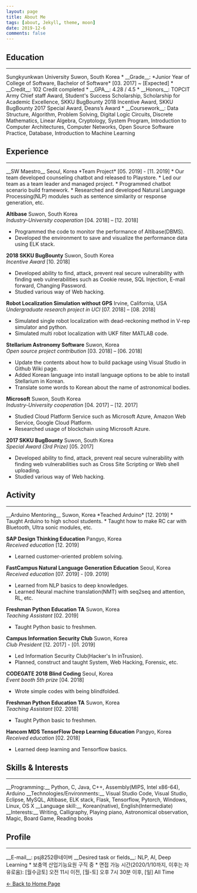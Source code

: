 ```yaml
---
layout: page
title: About Me
tags: [about, Jekyll, theme, moon]
date: 2019-12-6
comments: false
---
```

    
<!-- <center><b>Moon</b> is a minimal, one column jekyll theme.</center> -->

## Education
<hr/>
Sungkyunkwan University Suwon, South Korea
* __Grade__: *Junior Year of College of Software, Bachelor of Software*    [03. 2017] ~ [Expected]
* __Credit__: 102 Credit completed
* __GPA__: 4.28 / 4.5
* __Honors__: TOPCIT Army Chief staff Award, Student's Success Scholarship, Scholarship for Academic Excellence, SKKU BugBounty 2018 Incentive Award, SKKU BugBounty 2017 Special Award, Deans’s Award
* __Coursework__: Data Structure, Algorithm, Problem Solving, Digital Logic Circuits, Discrete Mathematics, Linear Algebra, Cryptology, System Program, Introduction to Computer Architectures, Computer Networks, Open Source Software Practice, Database, Introduction to Machine Learning

## Experience
<hr/>
__SW Maestro__      Seoul, Korea  
*Team Project*      [05. 2019] - [11. 2019]  
* Our team developed counseling chatbot and released to Playstore.
* Led our team as a team leader and managed project.
* Programmed chatbot scenario build framework.
* Researched and developed Natural Language Processing(NLP) modules such as sentence similarity or response generation, etc.

__Altibase__ 	Suwon, South Korea  
*Industry-University cooperation*		[04. 2018] – [12. 2018]  
* Programmed the code to monitor the performance of Altibase(DBMS).
* Developed the environment to save and visualize the performance data using ELK stack.

__2018 SKKU BugBounty__    Suwon, South Korea  
*Incentive Award*	 	[10. 2018] 
* Developed ability to find, attack, prevent real secure vulnerability with finding web vulnerabilities such as 
Cookie reuse, SQL Injection, E-mail forward, Changing Password.
* Studied various way of Web hacking.

__Robot Localization Simulation without GPS__	Irvine, California, USA  
*Undergraduate research project in UCI*		[07. 2018] – [08. 2018]  
* Simulated single robot localization with dead-reckoning method in V-rep simulator and python.
* Simulated multi robot localization with UKF filter MATLAB code.

__Stellarium Astronomy Software__		Suwon, Korea  
*Open source project contribution*		[03. 2018] – [06. 2018]  
* Update the contents about how to build package using Visual Studio in Github Wiki page.
* Added Korean language into install language options to be able to install Stellarium in Korean.
* Translate some words to Korean about the name of astronomical bodies.

__Microsoft__   Suwon, South Korea  
*Industry-University cooperation*		[04. 2017] – [12. 2017]  
* Studied Cloud Platform Service such as Microsoft Azure, Amazon Web Service, Google Cloud Platform.
* Researched usage of blockchain using Microsoft Azure.

__2017 SKKU BugBounty__    Suwon, South Korea  
*Special Award (3rd Prize)*	 	[05. 2017] 
* Developed ability to find, attack, prevent real secure vulnerability with finding web vulnerabilities such as 
Cross Site Scripting or Web shell uploading.
* Studied various way of Web hacking.


## Activity
<hr/>
__Arduino Mentoring__   Suwon, Korea  
*Teached Arduino*     [12. 2019]  
* Taught Arduino to high school students.
* Taught how to make RC car with Bluetooth, Ultra sonic modules, etc.

__SAP Design Thinking Education__    Pangyo, Korea  
*Received education*    [12. 2019]  
* Learned customer-oriented problem solving.

__FastCampus Natural Language Generation Education__    Seoul, Korea  
*Received education*    [07. 2019] - [09. 2019]  
* Learned from NLP basics to deep knowledges.
* Learned Neural machine translation(NMT) with seq2seq and attention, RL, etc.

__Freshman Python Education TA__    Suwon, Korea  
*Teaching Assistant*    [02. 2019]  
* Taught Python basic to freshmen.

__Campus Information Security Club__      Suwon, Korea  
*Club President*     [12. 2017] - [01. 2019]  
* Led Information Security Club(Hacker's In inTrusion).
* Planned, construct and taught System, Web Hacking, Forensic, etc.

__CODEGATE 2018 Blind Coding__      Seoul, Korea  
*Event booth 5th prize*     [04. 2018]  
* Wrote simple codes with being blindfolded.

__Freshman Python Education TA__    Suwon, Korea  
*Teaching Assistant*    [02. 2018]  
* Taught Python basic to freshmen.

__Hancom MDS TensorFlow Deep Learning Education__    Pangyo, Korea  
*Received education*    [02. 2018]  
* Learned deep learning and Tensorflow basics.


## Skills & Interests  
<hr/>
__Programming:__ Python, C, Java, C++, Assembly(MIPS, Intel x86-64), Arduino  
__Technologies/Environments:__ Visual Studio Code, Visual Studio, Eclipse, MySQL, Altibase, ELK stack, Flask, Tensorflow, Pytorch, Windows, Linux, OS X  
__Language skill:__ Korean(native), English(Intermediate)  
__Interests:__ Writing, Calligraphy, Playing piano, Astronomical observation, Magic, Board Game, Reading books  

## Profile
<hr/>
__E-mail__: psj8252@네이버  
__Desired task or fields__: NLP, AI, Deep Learning  
* 보충역 산업기능요원 구직 중  
* 면접 가능 시간(2020/1/10까지, 이후는 자유로움): [월수금토] 오전 11시 이전, [월-토] 오후 7시 30분 이후, [일] All Time  

[<- Back to Home Page](http://psj8252.github.io)
